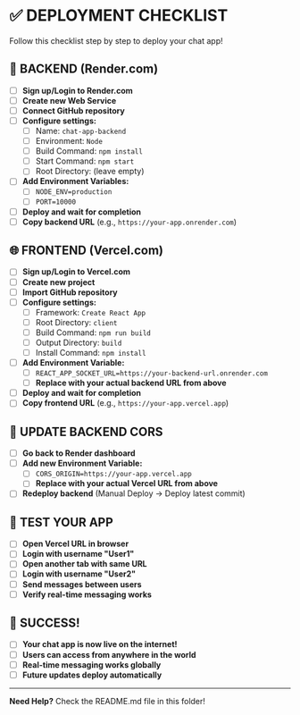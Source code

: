# ✅ DEPLOYMENT CHECKLIST

Follow this checklist step by step to deploy your chat app!

## 🔧 BACKEND (Render.com)

- [ ] **Sign up/Login to Render.com**
- [ ] **Create new Web Service**
- [ ] **Connect GitHub repository**
- [ ] **Configure settings:**
  - [ ] Name: `chat-app-backend`
  - [ ] Environment: `Node`
  - [ ] Build Command: `npm install`
  - [ ] Start Command: `npm start`
  - [ ] Root Directory: (leave empty)
- [ ] **Add Environment Variables:**
  - [ ] `NODE_ENV=production`
  - [ ] `PORT=10000`
- [ ] **Deploy and wait for completion**
- [ ] **Copy backend URL** (e.g., `https://your-app.onrender.com`)

## 🌐 FRONTEND (Vercel.com)

- [ ] **Sign up/Login to Vercel.com**
- [ ] **Create new project**
- [ ] **Import GitHub repository**
- [ ] **Configure settings:**
  - [ ] Framework: `Create React App`
  - [ ] Root Directory: `client`
  - [ ] Build Command: `npm run build`
  - [ ] Output Directory: `build`
  - [ ] Install Command: `npm install`
- [ ] **Add Environment Variable:**
  - [ ] `REACT_APP_SOCKET_URL=https://your-backend-url.onrender.com`
  - [ ] **Replace with your actual backend URL from above**
- [ ] **Deploy and wait for completion**
- [ ] **Copy frontend URL** (e.g., `https://your-app.vercel.app`)

## 🔧 UPDATE BACKEND CORS

- [ ] **Go back to Render dashboard**
- [ ] **Add new Environment Variable:**
  - [ ] `CORS_ORIGIN=https://your-app.vercel.app`
  - [ ] **Replace with your actual Vercel URL from above**
- [ ] **Redeploy backend** (Manual Deploy → Deploy latest commit)

## 🎉 TEST YOUR APP

- [ ] **Open Vercel URL in browser**
- [ ] **Login with username "User1"**
- [ ] **Open another tab with same URL**
- [ ] **Login with username "User2"**
- [ ] **Send messages between users**
- [ ] **Verify real-time messaging works**

## 🚀 SUCCESS!

- [ ] **Your chat app is now live on the internet!**
- [ ] **Users can access from anywhere in the world**
- [ ] **Real-time messaging works globally**
- [ ] **Future updates deploy automatically**

---

**Need Help?** Check the README.md file in this folder!
